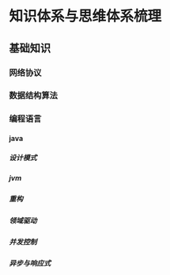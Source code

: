 # 知识体系与思维体系梳理

## 基础知识

### 网络协议

### 数据结构算法

### 编程语言

#### java 
##### 设计模式
##### jvm 
##### 重构
##### 领域驱动
##### 并发控制
##### 异步与响应式